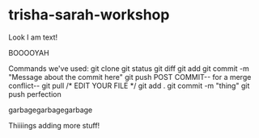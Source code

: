 trisha-sarah-workshop
=====================
Look I am text!

 BOOOOYAH

Commands we've used:
git clone
git status
git diff
git add 
git commit -m "Message about the commit here"
git push
POST COMMIT-- for a merge conflict--
git pull 
/* EDIT YOUR FILE */
git add .
git commit -m "thing"
git push
perfection


garbagegarbagegarbage


Thiiiings
adding more stuff!


